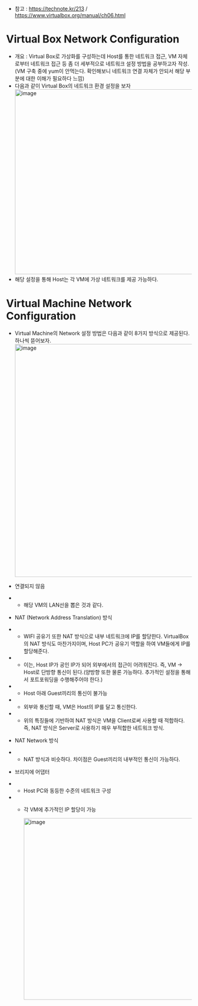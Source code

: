 * 참고 : https://technote.kr/213 / https://www.virtualbox.org/manual/ch06.html

Virtual Box Network Configuration
=================================
* 개요 : Virtual Box로 가상화를 구성하는데 Host를 통한 네트워크 접근, VM 자체로부터 네트워크 접근 등 좀 더 세부적으로 네트워크 설정 방법을 공부하고자 작성.(VM 구축 중에 yum이 안먹는다. 확인해보니 네트워크 연결 자체가 안되서 해당 부분에 대한 이해가 필요하다 느낌)
* 다음과 같이 Virtual Box의 네트워크 환경 설정을 보자</br>
  <img width="501" alt="image" src="https://user-images.githubusercontent.com/70207093/178914931-d51d75ed-2bf1-4f50-9cfa-0ab107701805.png">
* 해당 설정을 통해 Host는 각 VM에 가상 네트워크를 제공 가능하다.

Virtual Machine Network Configuration
=====================================
* Virtual Machine의 Network 설정 방법은 다음과 같이 8가지 방식으로 제공된다. 하나씩 뜯어보자.
  <img width="631" alt="image" src="https://user-images.githubusercontent.com/70207093/178915548-c3344b7c-73e8-4c8a-9c81-cf2a0bfb51e8.png">

* 연결되지 않음
* * 해당 VM의 LAN선을 뽑은 것과 같다.

* NAT (Network Address Translation) 방식
* * WIFI 공유기 또한 NAT 방식으로 내부 네트워크에 IP를 할당한다. VirtualBox의 NAT 방식도 마찬가지이며, Host PC가 공유기 역할을 하여 VM들에게 IP를 할당해준다.
* * 이는, Host IP가 공인 IP가 되어 외부에서의 접근이 어려워진다. 즉, VM -> Host로 단방향 통신이 된다.(양방향 또한 물론 가능하다. 추가적인 설정을 통해서 포트포워딩을 수행해주어야 한다.)
* * Host 아래 Guest끼리의 통신이 불가능
* * 외부와 통신할 때, VM은 Host의 IP를 달고 통신한다.
* * 위의 특징들에 기반하여 NAT 방식은 VM을 Client로써 사용할 때 적합하다. 즉, NAT 방식은 Server로 사용하기 매우 부적합한 네트워크 방식.

* NAT Network 방식
* * NAT 방식과 비슷하다. 차이점은 Guest끼리의 내부적인 통신이 가능하다.

* 브리지에 어댑터
* * Host PC와 동등한 수준의 네트워크 구성
* * 각 VM에 추가적인 IP 할당이 가능

    <img width="492" alt="image" src="https://user-images.githubusercontent.com/70207093/179152043-25befa67-b46b-424c-85c1-b7d5befbb20e.png">

